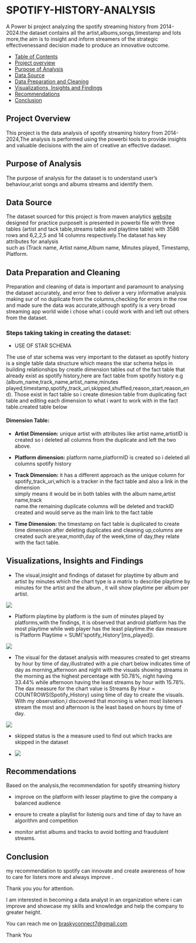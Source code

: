 # SPOTIFY-HISTORY-ANALYSIS
A Power bi project analyzing the spotify streaming history from 2014-2024.the dataset contains all the artist,albums,songs,timestamp and lots more,the aim is to insight and inform streamers of the strategic effectivenessand decision made to produce an innovative outcome. 

- [Table of Contents](https://github.com/ahmedoluwaseunibrahim/Spotify-History/edit/main/README.md#project-overview)
- [Project overview](https://github.com/ahmedoluwaseunibrahim/Spotify-History/edit/main/README.md#purpose-of-analysis) 
- [Purpose of Analysis](https://github.com/ahmedoluwaseunibrahim/Spotify-History/edit/main/README.md#purpose-of-analysis)
- [Data Source](https://github.com/ahmedoluwaseunibrahim/Spotify-History/edit/main/README.md#data-source) 
- [Data Preparation and Cleaning](https://github.com/ahmedoluwaseunibrahim/Spotify-History/edit/main/README.md#data-preparation-and-cleaning) 
- [Visualizations, Insights and Findings](https://github.com/ahmedoluwaseunibrahim/Spotify-History/edit/main/README.md#visualizations-insights-and-findings)
- [Recommendations](https://github.com/ahmedoluwaseunibrahim/Spotify-History/edit/main/README.md#recommendations) 
- [Conclusion](https://github.com/ahmedoluwaseunibrahim/Spotify-History/edit/main/README.md#conclusion)

## Project Overview 
This project is the data analysis of spotify streaming history from 2014-2024,The analysis is performed using the powerbi tools to provide insights and valuable decisions with the aim of creative an effective dadaset. 

## Purpose of Analysis
The purpose of analysis for the dataset is to understand user’s behaviour,arist songs and albums streams and identify them.

## Data Source 
The dataset  sourced for this project is from maven analytics [website](https://mavenanalytics.io/data-playground) designed for practice purposeIt is presented in powerbi file with three tables (artist and tack table,streams table and playtime table) 
with 3586 rows and 6,2,2,5 and 14 columns respectively.The dataset has key attributes for analysis  
such as (Track name, Artist name,Album name, Minutes played, Timestamp, Platform. 

## Data Preparation and Cleaning 
 
Preparation and cleaning of data is important and paramount to analysing the dataset accurately, 
and error free to deliver a very informative analysis making sur of no duplicate from the columns,checking for errors in the row and made sure the data was accurate,although spotify is a very broad streaming app world wide i chose what i could work with and left out  others from the dataset. 
 
### Steps taking taking in creating the dataset: 
- USE OF STAR SCHEMA 
 
The use of star schema was very important to the dataset as spotify history is a single table data structure which means the star schema helps in building relationships by creatle dimension tables out 
of the fact table that already exist as spotify history,here are fact table from spotify history 
                e.g  (album_name,track_name,artist_name,minutes 
                      played,timestamp,spotify_track_uri,skipped,shuffled,reason_start,reason_end). 
Those exist in fact table so i create dimesion table from duplicating fact table and editing each dimension to what i want to work with in the fact table.created table below 
 
  #### Dimension Table:
  - **Artist Dimension:** unique artist with attributes like artist name,artistID is created so i 
                                deleted all columns from the duplicate and left the two above.   
   - **Platform dimension:** platform name,platformID is created so i deleted all columns 
                               spotify history 
 
  - **Track Dimension:**  it has a different approach as the unique column for  
                            spotify_track_uri,which is a tracker in the fact table and also a link in the dimension  
                            simply means it would be in both tables with the album name,artist name,track  
                            name.the remaining duplicate columns will be  deleted and trackID  created 
                            and would serve as the main link to the fact table 
                                    
 - **Time Dimension:**  the timestamp on fact table is duplicated to create time 
                                     dimension after deleting duplicates and cleaning up,columns are created such 
                                      are:year,month,day of the week,time of day,they relate with the fact table.

## Visualizations, Insights and Findings 
- The visual,insight and findings of dataset for playtime by album and artist by minutes which the chart type is a matrix to describe playtime by minutes for the  artist and the album , it will show playtime per album per artist.

![](https://github.com/ahmedoluwaseunibrahim/Spotify-History/blob/main/playtime%20by%20album%20and%20artist(minutes))
 
 
- Platform playtime by platform is the sum of minutes played by platforms,with the findings, it is observed that android platform has the most playtime while web player has the least playtime.the dax measure is Platform Playtime = SUM('spotify_History'[ms_played]).  

![](https://github.com/ahmedoluwaseunibrahim/Spotify-History/blob/main/platform%20playtime%20by%20platform)

 - The visual for the dataset analysis with measures created to get streams by hour by time of day,illustrated with a pie chart below indicates time of day as morning,afternoon and night with the visuals showing streams in the morning as the highest percentage with 50.78%, night having 33.44% while afternoon having the least streams by hour with 15.78%. The dax measure for the chart value is   Streams By Hour = COUNTROWS(Spotify_History) using time of day to create the visuals. 
With my observation,i discovered that morning is when most listeners stream the most and afternoon is the least based on hours by time of day.

![](https://github.com/ahmedoluwaseunibrahim/Spotify-History/blob/main/streams%20by%20hour%20by%20time%20of%20day)

- skipped status is the a measure used to find out which tracks are skipped in the dataset

- ![](https://github.com/ahmedoluwaseunibrahim/Spotify-History/blob/main/skipped%20status)

## Recommendations 

 
Based on the analysis,the recommendation for  spotify streaming history 
 
- improve on the platform with lesser playtime to give the company a balanced audience 
 

- ensure to create a playlist for listenig ours and time of day to have an algorithm and competition  
 
- monitor artist albums and tracks to avoid botting and fraudulent streams.


## Conclusion 
 
my recommendation to spotify can innovate and create awareness of how to care for listers more and always improve . 
 
Thank you you for attention. 
 
I am interested in becoming a data analyst in an organization where i can improve and showcase my skills and knowledge and help the company to greater height. 


You can reach me on braskyconnect7@gmail.com 
 
Thank  You

 
